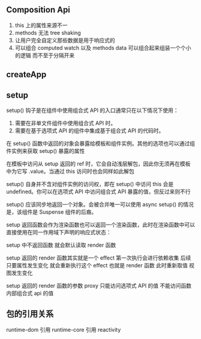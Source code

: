 ## Composition Api

1. this 上的属性来源不一
2. methods 无法 tree shaking
3. 让用户完全自定义那些数据是用于响应式的
4. 可以组合 computed watch 以及 methods data 可以组合起来组装一个个小的逻辑 而不至于分隔开来

## createApp

## setup

setup() 钩子是在组件中使用组合式 API 的入口通常只在以下情况下使用：

1. 需要在非单文件组件中使用组合式 API 时。
2. 需要在基于选项式 API 的组件中集成基于组合式 API 的代码时。

在 setup() 函数中返回的对象会暴露给模板和组件实例。其他的选项也可以通过组件实例来获取 setup() 暴露的属性

在模板中访问从 setup 返回的 ref 时，它会自动浅层解包，因此你无须再在模板中为它写 .value。当通过 this 访问时也会同样如此解包

setup() 自身并不含对组件实例的访问权，即在 setup() 中访问 this 会是 undefined。你可以在选项式 API 中访问组合式 API 暴露的值，但反过来则不行

setup() 应该同步地返回一个对象。会被合并唯一可以使用 async setup() 的情况是，该组件是 Suspense 组件的后裔。

setup 返回函数会作为渲染函数也可以返回一个渲染函数，此时在渲染函数中可以直接使用在同一作用域下声明的响应式状态：

setup 中不返回函数 就会默认读取 render 函数

setup 返回的 render 函数其实就是一个 effect
第一次执行会进行依赖收集
后续只要属性发生变化
就会重新执行这个 effect 也就是 render 函数
此时重新取值 视图发生变化

setup 返回的 render 函数的参数 proxy 只能访问选项式 API 的值 不能访问函数内部组合式 api 的值

## 包的引用关系

runtime-dom 引用 runtime-core 引用 reactivity
